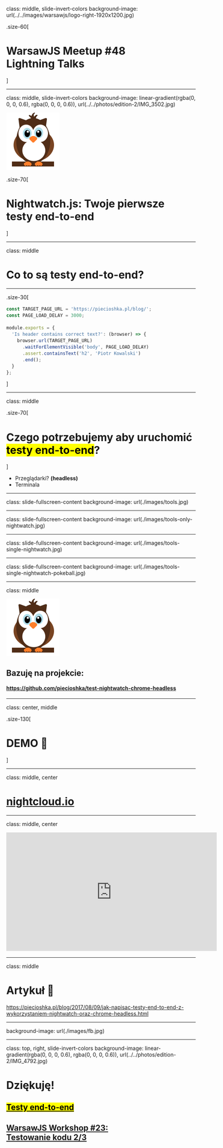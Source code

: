 class: middle, slide-invert-colors
background-image: url(../../images/warsawjs/logo-right-1920x1200.jpg)

.size-60[
# WarsawJS Meetup #48<br/><span class="slim">Lightning Talks</span>
]

---

class: middle, slide-invert-colors
background-image: linear-gradient(rgba(0, 0, 0, 0.6), rgba(0, 0, 0, 0.6)), url(../../photos/edition-2/IMG_3502.jpg)

![](./images/logo-nightwatch.png)

.size-70[
# <span class="slim">Nightwatch.js</span>: Twoje pierwsze<br/>testy end-to-end
]

---

class: middle

# Co to są <span class="slim">testy end-to-end</span>?

---

.size-30[
```js
const TARGET_PAGE_URL = 'https://piecioshka.pl/blog/';
const PAGE_LOAD_DELAY = 3000;

module.exports = {
  'Is header contains correct text?': (browser) => {
    browser.url(TARGET_PAGE_URL)
      .waitForElementVisible('body', PAGE_LOAD_DELAY)
      .assert.containsText('h2', 'Piotr Kowalski')
      .end();
  }
};
```
]

---

class: middle

.size-70[
# Czego potrzebujemy aby uruchomić <mark>testy end-to-end</mark>?
]

* Przeglądarki? **(headless)**
* Terminala

---

class: slide-fullscreen-content
background-image: url(./images/tools.jpg)

---

class: slide-fullscreen-content
background-image: url(./images/tools-only-nightwatch.jpg)

---

class: slide-fullscreen-content
background-image: url(./images/tools-single-nightwatch.jpg)

---

class: slide-fullscreen-content
background-image: url(./images/tools-single-nightwatch-pokeball.jpg)

---

class: middle

![](./images/logo-nightwatch.png)

## Bazuję na projekcie:
#### <https://github.com/piecioshka/test-nightwatch-chrome-headless>

---

class: center, middle

.size-130[
# DEMO 🎊
]

---

class: middle, center

# [nightcloud.io](https://nightcloud.io/)

---

class: middle, center

<iframe width="560" height="315" src="https://www.youtube.com/embed/5EgJNRJuNGw?rel=0" frameborder="0" allow="autoplay; encrypted-media" allowfullscreen></iframe>

---

class: middle

# Artykuł 🔖

<https://piecioshka.pl/blog/2017/08/09/jak-napisac-testy-end-to-end-z-wykorzystaniem-nightwatch-oraz-chrome-headless.html>

---

background-image: url(./images/fb.jpg)

---

class: top, right, slide-invert-colors
background-image: linear-gradient(rgba(0, 0, 0, 0.6), rgba(0, 0, 0, 0.6)), url(../../photos/edition-2/IMG_4792.jpg)

# Dziękuję!

## [<mark>Testy end-to-end</mark>][szkolenie]
## [WarsawJS Workshop #23:<br/>Testowanie kodu 2/3][szkolenie]

[szkolenie]: https://www.facebook.com/events/2133561886872334/
